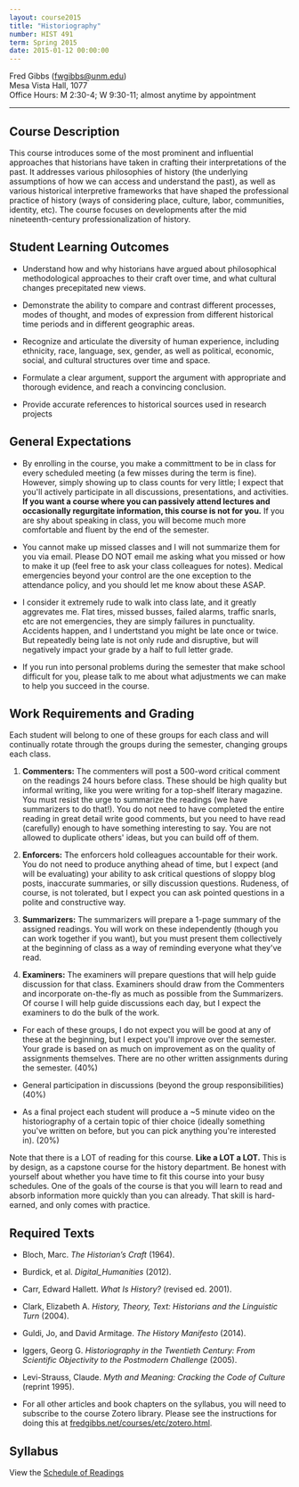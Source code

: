```yaml
---
layout: course2015
title: "Historiography"
number: HIST 491
term: Spring 2015
date: 2015-01-12 00:00:00
---
```


Fred Gibbs \([fwgibbs@unm.edu](mailto:fwgibbs@unm.edu)\)    
Mesa Vista Hall, 1077    
Office Hours: M 2:30-4; W 9:30-11; almost anytime by appointment    

-----

## Course Description

This course introduces some of the most prominent and influential approaches that historians have taken in crafting their interpretations of the past. It addresses various philosophies of history (the underlying assumptions of how we can access and understand the past), as well as various historical interpretive frameworks that have shaped the professional practice of history (ways of considering place, culture, labor, communities, identity, etc). The course focuses on developments after the mid nineteenth-century professionalization of history.


## Student Learning Outcomes

* Understand how and why historians have argued about philosophical methodological approaches to their craft over time, and what cultural changes precepitated new views.

* Demonstrate the ability to compare and contrast different processes, modes of thought, and modes of expression from different historical time periods and in different geographic areas.

* Recognize and articulate the diversity of human experience, including ethnicity, race, language, sex, gender, as well as political, economic, social, and cultural structures over time and space.

* Formulate a clear argument, support the argument with appropriate and thorough evidence, and reach a convincing conclusion.

* Provide accurate references to historical sources used in research projects


## General Expectations

* By enrolling in the course, you make a committment to be in class for every scheduled meeting (a few misses during the term is fine). However, simply showing up to class counts for very little; I expect that you'll actively participate in all discussions, presentations, and activities. **If you want a course where you can passively attend lectures and occasionally regurgitate information, this course is not for you.** If you are shy about speaking in class, you will become much more comfortable and fluent by the end of the semester.

* You cannot make up missed classes and I will not summarize them for you via email. Please DO NOT email me asking what you missed or how to make it up (feel free to ask your class colleagues for notes). Medical emergencies beyond your control are the one exception to the attendance policy, and you should let me know about these ASAP.

* I consider it extremely rude to walk into class late, and it greatly aggrevates me. Flat tires, missed busses, failed alarms, traffic snarls, etc are not emergencies, they are simply failures in punctuality. Accidents happen, and I undertstand you might be late once or twice. But repeatedly being late is not only rude and disruptive, but will negatively impact your grade by a half to full letter grade. 

* If you run into personal problems during the semester that make school difficult for you, please talk to me about what adjustments we can make to help you succeed in the course.


## Work Requirements and Grading

Each student will belong to one of these groups for each class and will continually rotate through the groups during the semester, changing groups each class.

1. **Commenters:** The commenters will post a 500-word critical comment on the readings 24 hours before class. These should be high quality but informal writing, like you were writing for a top-shelf literary magazine. You must resist the urge to summarize the readings (we have summarizers to do that!). You do not need to have completed the entire reading in great detail write good comments, but you need to have read (carefully) enough to have something interesting to say. You are not allowed to duplicate others' ideas, but you can build off of them. 

2. **Enforcers:** The enforcers hold colleagues accountable for their work. You do not need to produce anything ahead of time, but I expect (and will be evaluating) your ability to ask critical questions of sloppy blog posts, inaccurate summaries, or silly discussion questions. Rudeness, of course, is not tolerated, but I expect you can ask pointed questions in a polite and constructive way. 

3. **Summarizers:** The summarizers will prepare a 1-page summary of the assigned readings. You will work on these independently (though you can work together if you want), but you must present them collectively at the beginning of class as a way of reminding everyone what they've read.

4. **Examiners:** The examiners will prepare questions that will help guide discussion for that class. Examiners should draw from the Commenters and incorporate on-the-fly as much as possible from the Summarizers. Of course I will help guide discussions each day, but I expect the examiners to do the bulk of the work.


- For each of these groups, I do not expect you will be good at any of these at the beginning, but I expect you'll improve over the semester. Your grade is based on as much on improvement as on the quality of assignments themselves. There are no other written assignments during the semester. (40%)

- General participation in discussions (beyond the group responsibilities) (40%)

- As a final project each student will produce a ~5 minute video on the historiography of a certain topic of thier choice (ideally something you've written on before, but you can pick anything you're interested in). (20%)

Note that there is a LOT of reading for this course. **Like a LOT a LOT.** This is by design, as a capstone course for the history department. Be honest with yourself about whether you have time to fit this course into your busy schedules. One of the goals of the course is that you will learn to read and absorb information more quickly than you can already. That skill is hard-earned, and only comes with practice.


## Required Texts

- Bloch, Marc. _The Historian’s Craft_ (1964). 

- Burdick, et al. _Digital\_Humanities_ (2012).

- Carr, Edward Hallett. _What Is History?_ (revised ed. 2001).

- Clark, Elizabeth A. _History, Theory, Text: Historians and the Linguistic Turn_ (2004).

- Guldi, Jo, and David Armitage. _The History Manifesto_ (2014).

- Iggers, Georg G. _Historiography in the Twentieth Century: From Scientific Objectivity to the Postmodern Challenge_ (2005).

- Levi-Strauss, Claude. _Myth and Meaning: Cracking the Code of Culture_ (reprint 1995).

- For all other articles and book chapters on the syllabus, you will need to subscribe to the course Zotero library. Please see the instructions for doing this at [fredgibbs.net/courses/etc/zotero.html](../etc/zotero.html). 


## Syllabus
View the [Schedule of Readings](schedule.html)
